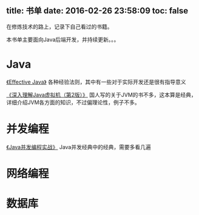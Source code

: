 title: 书单
date: 2016-02-26 23:58:09
toc: false
---

在修炼技术的路上，记录下自己看过的书籍。

本书单主要面向Java后端开发，并持续更新。。。

# Java

[《Effective Java》](https://book.douban.com/subject/3360807) 各种经验法则，其中有一些对于实际开发还是很有指导意义

[《深入理解Java虚拟机（第2版）》](https://book.douban.com/subject/24722612/) 国人写的关于JVM的书不多，这本算是经典，详细介绍JVM各方面的知识，不过偏理论性，例子不多。

# 并发编程

[《Java并发编程实战》](https://book.douban.com/subject/10484692/) Java并发经典中的经典，需要多看几遍


# 网络编程


# 数据库

